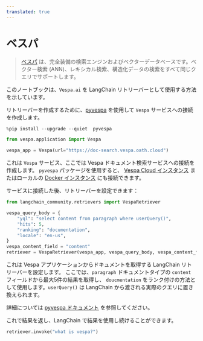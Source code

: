 ```yaml
---
translated: true
---
```


# ベスパ

>[ベスパ](https://vespa.ai/) は、完全装備の検索エンジンおよびベクターデータベースです。ベクター検索 (ANN)、レキシカル検索、構造化データの検索をすべて同じクエリでサポートします。

このノートブックは、`Vespa.ai` を LangChain リトリーバーとして使用する方法を示しています。

リトリーバーを作成するために、[pyvespa](https://pyvespa.readthedocs.io/en/latest/index.html) を使用して
`Vespa` サービスへの接続を作成します。

```python
%pip install --upgrade --quiet  pyvespa
```

```python
from vespa.application import Vespa

vespa_app = Vespa(url="https://doc-search.vespa.oath.cloud")
```

これは `Vespa` サービス、ここでは Vespa ドキュメント検索サービスへの接続を作成します。
`pyvespa` パッケージを使用すると、
[Vespa Cloud インスタンス](https://pyvespa.readthedocs.io/en/latest/deploy-vespa-cloud.html)
またはローカルの
[Docker インスタンス](https://pyvespa.readthedocs.io/en/latest/deploy-docker.html)
にも接続できます。

サービスに接続した後、リトリーバーを設定できます：

```python
from langchain_community.retrievers import VespaRetriever

vespa_query_body = {
    "yql": "select content from paragraph where userQuery()",
    "hits": 5,
    "ranking": "documentation",
    "locale": "en-us",
}
vespa_content_field = "content"
retriever = VespaRetriever(vespa_app, vespa_query_body, vespa_content_field)
```

これは Vespa アプリケーションからドキュメントを取得する LangChain リトリーバーを設定します。
ここでは、`paragraph` ドキュメントタイプの `content` フィールドから最大5件の結果を取得し、
`doucmentation` をランク付けの方法として使用します。`userQuery()` は LangChain から渡される実際のクエリに置き換えられます。

詳細については [pyvespa ドキュメント](https://pyvespa.readthedocs.io/en/latest/getting-started-pyvespa.html#Query) を参照してください。

これで結果を返し、LangChain で結果を使用し続けることができます。

```python
retriever.invoke("what is vespa?")
```
